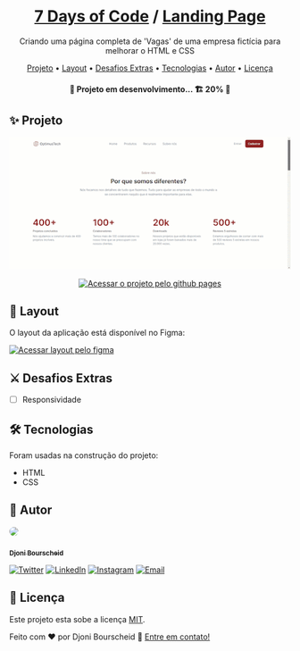 <h1 align="center">
  <a href="https://djonibourscheid.github.io/7DaysOfCode/">7 Days of Code</a>
  /
  <a href="https://djonibourscheid.github.io/7DaysOfCode/#LandingPage">Landing Page</a>
</h1>
<p align="center">Criando uma página completa de 'Vagas' de uma empresa fictícia para melhorar o HTML e CSS</p>

<p align="center">
  <a href="#-projeto">Projeto</a> •
  <a href="#-layout">Layout</a> •
  <a href="#-desafios-extras">Desafios Extras</a> •
  <a href="#-tecnologias">Tecnologias</a> •
  <a href="#-autor">Autor</a> •
  <a href="#-licença">Licença</a>
</p>

<h4 align="center">
  🚧 Projeto em desenvolvimento... 🏗 20% 🚧
</h4>


## ✨ Projeto
<p align="center">
  <a href="http://https://djonibourscheid.github.io/7DaysOfCode/#LandingPage">
    <img alt="Gif apresentação do projeto" src="./.github/project.gif">
  </a>
</p>
<p align="center">
  <a href="http://https://djonibourscheid.github.io/7DaysOfCode/#LandingPage">
    <img alt="Acessar o projeto pelo github pages" src="https://img.shields.io/badge/Acessar%20Projeto%20-Github%20Pages-%2304D361">
  </a>
</p>

## 🎨 Layout
O layout da aplicação está disponível no Figma:

<a href="https://www.figma.com/file/mm3MLozvUDGhDRTxSLlGL5/7daysOfCode-HTML-CSS">
  <img alt="Acessar layout pelo figma" src="https://img.shields.io/badge/Acessar%20Layout%20-Figma-%2304D361">
</a>

## ⚔ Desafios Extras
- [ ] Responsividade

## 🛠 Tecnologias
Foram usadas na construção do projeto:
- HTML
- CSS

## 👋 Autor
<a href="https://github.com/djonibourscheid">
  <img style="border-radius: 50%" src="https://avatars.githubusercontent.com/u/62856037?v=4" width="100px">

  <sub><b>Djoni Bourscheid</b></sub>
</a>

[![Twitter](https://img.shields.io/badge/Twitter-informational?style=for-the-badge&logo=twitter&logoColor=white)](https://twitter.com/djonibourscheid)
[![LinkedIn](https://img.shields.io/badge/Linkedin-0A66C2?style=for-the-badge&logo=linkedin&logoColor=white)](https://www.linkedin.com/in/djonibourscheid/)
[![Instagram](https://img.shields.io/badge/Instagram-E4405F?style=for-the-badge&logo=instagram&logoColor=white)](https://www.instagram.com/djonibourscheid/)
[![Email](https://img.shields.io/badge/Gmail-D14836?style=for-the-badge&logo=gmail&logoColor=white)](mailto:djonibourscheid@gmail.com)


## 📝 Licença
Este projeto esta sobe a licença [MIT](./LICENSE).

Feito com ❤️ por Djoni Bourscheid 👋 [Entre em contato!](https://www.linkedin.com/in/djonibourscheid/)